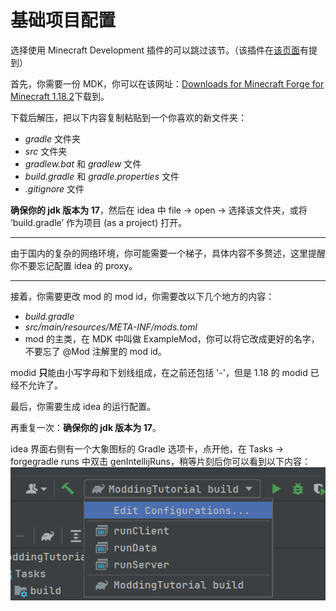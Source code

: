 # 基础项目配置
选择使用 Minecraft Development 插件的可以跳过该节。（该插件在[该页面](../开始/建议.md)有提到）

首先，你需要一份 MDK，你可以在该网址：[Downloads for Minecraft Forge for Minecraft 1.18.2](https://files.minecraftforge.net/net/minecraftforge/forge/)下载到。

下载后解压，把以下内容复制粘贴到一个你喜欢的新文件夹：
- *gradle* 文件夹
- *src* 文件夹
- *gradlew.bat* 和 *gradlew* 文件
- *build.gradle* 和 *gradle.properties* 文件
- *.gitignore* 文件

**确保你的 jdk 版本为 17**，然后在 idea 中 file -> open -> 选择该文件夹，或将 ‘build.gradle’ 作为项目 (as a project) 打开。

---

由于国内的复杂的网络环境，你可能需要一个梯子，具体内容不多赘述，这里提醒你不要忘记配置 idea 的 proxy。

---

接着，你需要更改 mod 的 mod id，你需要改以下几个地方的内容：
- *build.gradle*
- *src/main/resources/META-INF/mods.toml*
- mod 的主类，在 MDK 中叫做 ExampleMod，你可以将它改成更好的名字，不要忘了 @Mod 注解里的 mod id。

modid **只**能由小写字母和下划线组成，在之前还包括 '-'，但是 1.18 的 modid 已经不允许了。

最后，你需要生成 idea 的运行配置。

再重复一次：**确保你的 jdk 版本为 17**。

idea 界面右侧有一个大象图标的 Gradle 选项卡，点开他，在 Tasks -> forgegradle runs 中双击 genIntellijRuns，稍等片刻后你可以看到以下内容：
![1-1-1.png](1-1-1.png)
